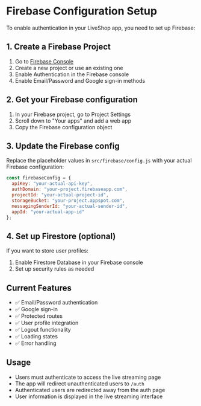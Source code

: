 # Firebase Configuration Setup

To enable authentication in your LiveShop app, you need to set up Firebase:

## 1. Create a Firebase Project

1. Go to [Firebase Console](https://console.firebase.google.com/)
2. Create a new project or use an existing one
3. Enable Authentication in the Firebase console
4. Enable Email/Password and Google sign-in methods

## 2. Get your Firebase configuration

1. In your Firebase project, go to Project Settings
2. Scroll down to "Your apps" and add a web app
3. Copy the Firebase configuration object

## 3. Update the Firebase config

Replace the placeholder values in `src/firebase/config.js` with your actual Firebase configuration:

```javascript
const firebaseConfig = {
  apiKey: "your-actual-api-key",
  authDomain: "your-project.firebaseapp.com",
  projectId: "your-actual-project-id",
  storageBucket: "your-project.appspot.com",
  messagingSenderId: "your-actual-sender-id",
  appId: "your-actual-app-id"
};
```

## 4. Set up Firestore (optional)

If you want to store user profiles:
1. Enable Firestore Database in your Firebase console
2. Set up security rules as needed

## Current Features

- ✅ Email/Password authentication
- ✅ Google sign-in
- ✅ Protected routes
- ✅ User profile integration
- ✅ Logout functionality
- ✅ Loading states
- ✅ Error handling

## Usage

- Users must authenticate to access the live streaming page
- The app will redirect unauthenticated users to `/auth`
- Authenticated users are redirected away from the auth page
- User information is displayed in the live streaming interface
